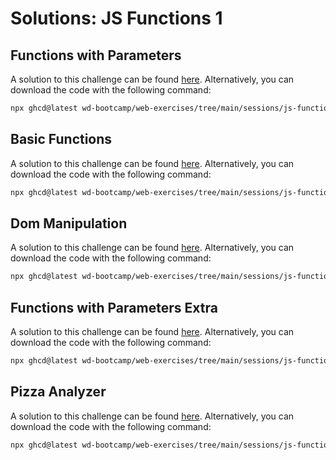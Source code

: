 # Solutions: JS Functions 1

## Functions with Parameters

A solution to this challenge can be found [here](https://github.com/wd-bootcamp/web-exercises/tree/main/sessions/js-functions-1/functions-with-parameters_solution). Alternatively, you can download the code with the following command:

```bash
npx ghcd@latest wd-bootcamp/web-exercises/tree/main/sessions/js-functions-1/functions-with-parameters_solution
```

## Basic Functions

A solution to this challenge can be found [here](https://github.com/wd-bootcamp/web-exercises/tree/main/sessions/js-functions-1/basic-functions_solution). Alternatively, you can download the code with the following command:

```bash
npx ghcd@latest wd-bootcamp/web-exercises/tree/main/sessions/js-functions-1/basic-functions_solution
```

## Dom Manipulation

A solution to this challenge can be found [here](https://github.com/wd-bootcamp/web-exercises/tree/main/sessions/js-functions-1/dom-manipulation_solution). Alternatively, you can download the code with the following command:

```bash
npx ghcd@latest wd-bootcamp/web-exercises/tree/main/sessions/js-functions-1/dom-manipulation_solution
```

## Functions with Parameters Extra

A solution to this challenge can be found [here](https://github.com/wd-bootcamp/web-exercises/tree/main/sessions/js-functions-1/functions-with-parameters-extra_solution). Alternatively, you can download the code with the following command:

```bash
npx ghcd@latest wd-bootcamp/web-exercises/tree/main/sessions/js-functions-1/functions-with-parameters-extra_solution
```

## Pizza Analyzer

A solution to this challenge can be found [here](https://github.com/wd-bootcamp/web-exercises/tree/main/sessions/js-functions-1/pizza-analyzer_solution). Alternatively, you can download the code with the following command:

```bash
npx ghcd@latest wd-bootcamp/web-exercises/tree/main/sessions/js-functions-1/pizza-analyzer_solution
```
